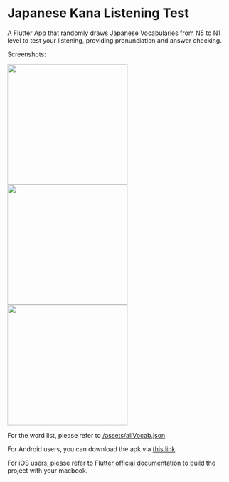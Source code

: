 # Japanese Kana Listening Test

A Flutter App that randomly draws Japanese Vocabularies from N5 to N1 level to test your listening, providing pronunciation and answer checking.

Screenshots:

<img src="https://raw.githubusercontent.com/eric19960304/Kana-Listening-Test/master/demo/1.png" width="270"> <img src="https://raw.githubusercontent.com/eric19960304/Kana-Listening-Test/master/demo/2.png" width="270"> <img src="https://raw.githubusercontent.com/eric19960304/Kana-Listening-Test/master/demo/3.png" width="270">

For the word list, please refer to [/assets/allVocab.json](https://github.com/eric19960304/Kana-Listening-Test/blob/master/assets/allVocab.json)

For Android users, you can download the apk via [this link](https://drive.google.com/file/d/1yX4xLmWXq7maGVTqYPrchzWctZtCaXFL/view).

For iOS users, please refer to [Flutter official documentation](https://flutter.dev/docs/get-started/install) to build the project with your macbook.
